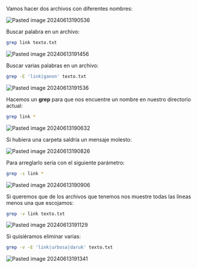 Vamos hacer dos archivos con diferentes nombres:

![Pasted image 20240613190536](https://github.com/user-attachments/assets/97bb8c79-c925-4f3c-bdba-89f3bd050c32)

Buscar palabra en un archivo:

```Bash
grep link texto.txt
```

![Pasted image 20240613191456](https://github.com/user-attachments/assets/a37009b1-24b3-4cc1-b6d1-3f66e7f86b46)

Buscar varias palabras en un archivo:

```Bash
grep -E 'link|ganon' texto.txt
```

![Pasted image 20240613191536](https://github.com/user-attachments/assets/89307c45-be47-4484-b375-f1257ea538a4)

Hacemos un **grep** para que nos encuentre un nombre en nuestro directorio actual:

```Bash
grep link *
```

![Pasted image 20240613190632](https://github.com/user-attachments/assets/52774d1d-e7bb-4bc5-9f80-0654068a3c5f)

Si hubiera una carpeta saldría un mensaje molesto:

![Pasted image 20240613190826](https://github.com/user-attachments/assets/883c6ced-9708-41f8-af87-1bc0cba9a199)

Para arreglarlo sería con el siguiente parámetro:

```Bash
grep -s link *
```

![Pasted image 20240613190906](https://github.com/user-attachments/assets/b208f7aa-3fb3-464a-9734-c1802f3c92b7)

Si queremos que de los archivos que tenemos nos muestre todas las líneas menos una que escojamos:

```Bash
grep -v link texto.txt
```

![Pasted image 20240613191129](https://github.com/user-attachments/assets/2f675533-23ca-4b64-bdc1-658485989b70)

Si quisiéramos eliminar varias:

```Bash
grep -v -E 'link|urbosa|daruk' texto.txt
```

![Pasted image 20240613191341](https://github.com/user-attachments/assets/9ced8802-cbff-4656-93d9-bf89e57ce2eb)
